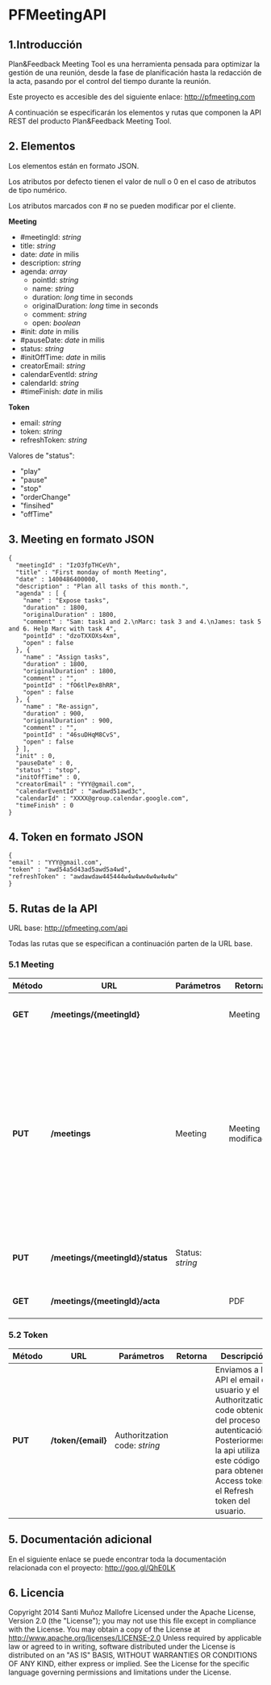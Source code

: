# PFMeetingAPI

## 1.Introducción
Plan&amp;Feedback Meeting Tool es una herramienta pensada para optimizar la gestión de una reunión, desde la fase de planificación hasta la redacción de la acta, pasando por el control del tiempo durante la reunión.

Este proyecto es accesible des del siguiente enlace: http://pfmeeting.com

A continuación se especificarán los elementos y rutas que componen la API REST del producto Plan&amp;Feedback Meeting Tool.


## 2. Elementos

Los elementos están en formato JSON.

Los atributos por defecto tienen el valor de null o 0 en el caso de atributos de tipo numérico.

Los atributos marcados con # no se pueden modificar por el cliente.


**Meeting**
  * #meetingId: *string*
  * title: *string*
  * date: *date* in milis
  * description: *string*
  * agenda: *array*
    * pointId: *string*
    * name: *string*
    * duration: *long* time in seconds
    * originalDuration: *long* time in seconds
    * comment: *string*
    * open: *boolean*
  * #init: *date* in milis
  * #pauseDate: *date* in milis
  * status: *string*
  * #initOffTime: *date* in milis
  * creatorEmail: *string*
  * calendarEventId: *string*
  * calendarId: *string*
  * #timeFinish: *date* in milis


**Token**
  * email: *string*
  * token: *string*
  * refreshToken: *string*
  
Valores de "status":
  * "play"
  * "pause"
  * "stop"
  * "orderChange"
  * "finsihed"
  * "offTime"
  
## 3. Meeting en formato JSON


```
{
  "meetingId" : "IzO3fpTHCeVh",
  "title" : "First monday of month Meeting",
  "date" : 1400486400000,
  "description" : "Plan all tasks of this month.",
  "agenda" : [ {
    "name" : "Expose tasks",
    "duration" : 1800,
    "originalDuration" : 1800,
    "comment" : "Sam: task1 and 2.\nMarc: task 3 and 4.\nJames: task 5 and 6. Help Marc with task 4",
    "pointId" : "dzoTXXOXs4xm",
    "open" : false
  }, {
    "name" : "Assign tasks",
    "duration" : 1800,
    "originalDuration" : 1800,
    "comment" : "",
    "pointId" : "fO6tlPex8hRR",
    "open" : false
  }, {
    "name" : "Re-assign",
    "duration" : 900,
    "originalDuration" : 900,
    "comment" : "",
    "pointId" : "46suDHqM8CvS",
    "open" : false
  } ],
  "init" : 0,
  "pauseDate" : 0,
  "status" : "stop",
  "initOffTime" : 0,
  "creatorEmail" : "YYY@gmail.com",
  "calendarEventId" : "awdawd51awd3c",
  "calendarId" : "XXXX@group.calendar.google.com",
  "timeFinish" : 0
}

```

## 4. Token en formato JSON
```
{
"email" : "YYY@gmail.com",
"token" : "awd54a5d43ad5awd5a4wd",
"refreshToken" : "awdawdaw445444w4w4ww4w4w4w4w"
}
```

## 5. Rutas de la API

URL base: http://pfmeeting.com/api

Todas las rutas que se especifican a continuación parten de la URL base.

### 5.1 Meeting

 Método | URL | Parámetros | Retorna | Descripción
 ------------- | ------------- | ------------- | ------------- | -------------
 **GET** | **/meetings/{meetingId}** | | Meeting | Obtenemos el meeting con el id especificado en la url.
 **PUT** | **/meetings** | Meeting | Meeting modificado | Llamada con doble funcionalidad: Si enviamos un meeting sin id la api le asigna un id y lo guarda en la base de datos. Finalmente retorna el meeting con el id asignado. Por otro lado, si enviamos un meeting con una id modifica el meeting ya existente en la base de datos.
 **PUT** | **/meetings/{meetingId}/status** | Status: *string* | | Modifica el atributo “status” del meeting con las operaciones correspondientes.
 **GET** | **/meetings/{meetingId}/acta** | | PDF | Genera la acta de la reunió en formato pdf.


### 5.2 Token

 Método | URL | Parámetros | Retorna | Descripción
 ------------- | ------------- | ------------- | ------------- | -------------
  **PUT** | **/token/{email}** | Authoritzation code: *string* | | Enviamos a la API el email del usuario y el Authoritzation code obtenido del proceso de autenticación. Posteriormente la api utiliza este código para obtener el Access token y el Refresh token del usuario.

## 5. Documentación adicional
En el siguiente enlace se puede encontrar toda la documentación relacionada con el proyecto: http://goo.gl/QhE0LK
## 6. Licencia

Copyright 2014 Santi Muñoz Mallofre Licensed under the Apache License, 
	Version 2.0 (the "License"); you may not use this file except in compliance 
	with the License. You may obtain a copy of the License at http://www.apache.org/licenses/LICENSE-2.0 
	Unless required by applicable law or agreed to in writing, software distributed 
	under the License is distributed on an "AS IS" BASIS, WITHOUT WARRANTIES 
	OR CONDITIONS OF ANY KIND, either express or implied. See the License for 
	the specific language governing permissions and limitations under the License.
